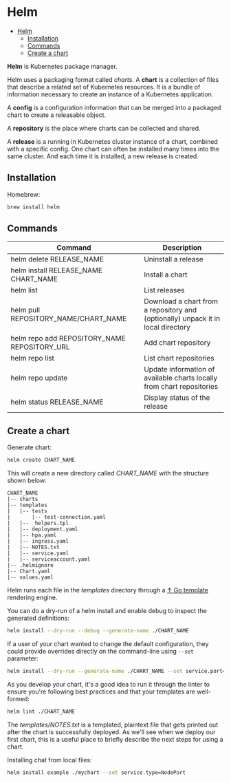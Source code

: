 # Helm

- [Helm](#helm)
  - [Installation](#installation)
  - [Commands](#commands)
  - [Create a chart](#create-a-chart)

**Helm** is Kubernetes package manager.

Helm uses a packaging format called _charts_. A **chart** is a collection of files that describe a related set of Kubernetes resources. It is a bundle of information necessary to create an instance of a Kubernetes application.

A **config** is a configuration information that can be merged into a packaged chart to create a releasable object.

A **repository** is the place where charts can be collected and shared.

A **release** is a running in Kubernetes cluster instance of a chart, combined with a specific config. One chart can often be installed many times into the same cluster. And each time it is installed, a new release is created.

## Installation

Homebrew:

```bash
brew install helm
```

## Commands

| Command                                      | Description                                                                      |
| -------------------------------------------- | -------------------------------------------------------------------------------- |
| helm delete RELEASE_NAME                     | Uninstall a release                                                              |
| helm install RELEASE_NAME CHART_NAME         | Install a chart                                                                  |
| helm list                                    | List releases                                                                    |
| helm pull REPOSITORY_NAME/CHART_NAME         | Download a chart from a repository and (optionally) unpack it in local directory |
| helm repo add REPOSITORY_NAME REPOSITORY_URL | Add chart repository                                                             |
| helm repo list                               | List chart repositories                                                          |
| helm repo update                             | Update information of available charts locally from chart repositories           |
| helm status RELEASE_NAME                     | Display status of the release                                                    |

## Create a chart

Generate chart:

```bash
helm create CHART_NAME
```

This will create a new directory called _CHART_NAME_ with the structure shown below:

```text
CHART_NAME
|-- charts
|-- templates
|   |-- tests
|       |-- test-connection.yaml
|   |-- _helpers.tpl
|   |-- deployment.yaml
|   |-- hpa.yaml
|   |-- ingress.yaml
|   |-- NOTES.txt
|   |-- service.yaml
|   |-- serviceaccount.yaml
|-- .helmignore
|-- Chart.yaml
|-- values.yaml
```

Helm runs each file in the _templates_ directory through a [↑ Go template](https://golang.org/pkg/text/template/) rendering engine.

You can do a dry-run of a helm install and enable debug to inspect the generated definitions:

```bash
helm install --dry-run --debug --generate-name ./CHART_NAME 
```

If a user of your chart wanted to change the default configuration, they could provide overrides directly on the command-line using `--set` parameter:

```bash
helm install --dry-run --generate-name ./CHART_NAME --set service.port=7775
```

As you develop your chart, it's a good idea to run it through the linter to ensure you're following best practices and that your templates are well-formed:

```bash
helm lint ./CHART_NAME
```

The _templates/NOTES.txt_ is a templated, plaintext file that gets printed out after the chart is successfully deployed. As we'll see when we deploy our first chart, this is a useful place to briefly describe the next steps for using a chart.

Installing chat from local files:

```bash
helm install example ./mychart --set service.type=NodePort
```
